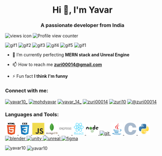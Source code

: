 <h1 align="center">Hi 👋, I'm Yavar</h1>
<h3 align="center">A passionate developer from India</h3>

<p align="left">
  <img src="https://img.icons8.com/fluency/24/visible.png" alt="views icon" />
  <img src="https://komarev.com/ghpvc/?username=yavar10&label=Profile%20Views&color=blueviolet&style=flat-square" alt="Profile view counter" />
</p>



<div align="left">
  <img src="https://drive.google.com/uc?export=download&id=1RaUSoZ8U706jIjl8CrlH4N4wQ5077Kqf" alt="gif1" width="16%" />
  <img src="https://drive.google.com/uc?export=download&id=17g4w_7OeoJQSxWBDN5Sk1PDjzfxIjgDB" alt="gif2" width="16%" />
  <img src="https://drive.google.com/uc?export=download&id=12EniASwzFdZx54dkCWczy3K5dZWZkGxA" alt="gif3" width="16%" />
  <img src="https://drive.google.com/uc?export=download&id=1BKhLeHwTEuaL20xef6gq6zF_wvCgj-7O" alt="gif4" width="16%" />
  <img src="https://drive.google.com/uc?export=download&id=1Hn4DyNOkEDH3u3QzZO5CHPDaykuv_J4i" alt="gif5" width="16%" />
  <img src="https://drive.google.com/uc?export=download&id=1RaUSoZ8U706jIjl8CrlH4N4wQ5077Kqf" alt="gif1" width="16%" />
</div>

- 🌱 I’m currently perfecting **MERN stack and Unreal Engine**

- 📫 How to reach me **zuri00014@gmail.com**

- ⚡ Fun fact **I think I'm funny**

<h3 align="left">Connect with me:</h3>
<p align="left">
<a href="https://twitter.com/yavar10_" target="blank"><img align="center" src="https://raw.githubusercontent.com/rahuldkjain/github-profile-readme-generator/master/src/images/icons/Social/twitter.svg" alt="yavar10_" height="30" width="40" /></a>
<a href="https://linkedin.com/in/mohdyavar" target="blank"><img align="center" src="https://raw.githubusercontent.com/rahuldkjain/github-profile-readme-generator/master/src/images/icons/Social/linked-in-alt.svg" alt="mohdyavar" height="30" width="40" /></a>
<a href="https://instagram.com/yavar_14_" target="blank"><img align="center" src="https://raw.githubusercontent.com/rahuldkjain/github-profile-readme-generator/master/src/images/icons/Social/instagram.svg" alt="yavar_14_" height="30" width="40" /></a>
<a href="https://www.hackerrank.com/zuri00014" target="blank"><img align="center" src="https://raw.githubusercontent.com/rahuldkjain/github-profile-readme-generator/master/src/images/icons/Social/hackerrank.svg" alt="zuri00014" height="30" width="40" /></a>
<a href="https://www.leetcode.com/zuri10" target="blank"><img align="center" src="https://raw.githubusercontent.com/rahuldkjain/github-profile-readme-generator/master/src/images/icons/Social/leet-code.svg" alt="zuri10" height="30" width="40" /></a>
<a href="https://www.hackerearth.com/@zuri00014" target="blank"><img align="center" src="https://raw.githubusercontent.com/rahuldkjain/github-profile-readme-generator/master/src/images/icons/Social/hackerearth.svg" alt="@zuri00014" height="30" width="40" /></a>
</p>

<h3 align="left">Languages and Tools:</h3>
<p align="left"> 
  <a href="https://www.w3.org/html/" target="_blank" rel="noreferrer"> <img src="https://raw.githubusercontent.com/devicons/devicon/master/icons/html5/html5-original-wordmark.svg" alt="html5" width="40" height="40"/> </a> 
  <a href="https://www.w3schools.com/css/" target="_blank" rel="noreferrer"> <img src="https://raw.githubusercontent.com/devicons/devicon/master/icons/css3/css3-original-wordmark.svg" alt="css3" width="40" height="40"/> </a> 
  <a href="https://developer.mozilla.org/en-US/docs/Web/JavaScript" target="_blank" rel="noreferrer"> <img src="https://raw.githubusercontent.com/devicons/devicon/master/icons/javascript/javascript-original.svg" alt="javascript" width="40" height="40"/> </a> 
   <a href="https://www.mongodb.com/" target="_blank" rel="noreferrer"> 
    <img src="https://raw.githubusercontent.com/devicons/devicon/master/icons/mongodb/mongodb-original-wordmark.svg" alt="mongodb" width="40" height="40"/> 
  </a> 
  <a href="https://expressjs.com" target="_blank" rel="noreferrer"> 
    <img src="https://raw.githubusercontent.com/devicons/devicon/master/icons/express/express-original-wordmark.svg" alt="express" width="40" height="40"/> 
  </a>
  <a href="https://reactjs.org/" target="_blank" rel="noreferrer"> <img src="https://raw.githubusercontent.com/devicons/devicon/master/icons/react/react-original-wordmark.svg" alt="react" width="40" height="40"/> </a> 
  <a href="https://nodejs.org" target="_blank" rel="noreferrer"> 
  <img src="https://raw.githubusercontent.com/devicons/devicon/master/icons/nodejs/nodejs-original-wordmark.svg" alt="nodejs" width="40" height="40"/> 
</a>
  <a href="https://git-scm.com/" target="_blank" rel="noreferrer"> <img src="https://www.vectorlogo.zone/logos/git-scm/git-scm-icon.svg" alt="git" width="40" height="40"/> </a> 
  <a href="https://www.java.com" target="_blank" rel="noreferrer"> <img src="https://raw.githubusercontent.com/devicons/devicon/master/icons/java/java-original.svg" alt="java" width="40" height="40"/> </a> 
  <a href="https://www.cprogramming.com/" target="_blank" rel="noreferrer"> <img src="https://raw.githubusercontent.com/devicons/devicon/master/icons/c/c-original.svg" alt="c" width="40" height="40"/> </a> 
  <a href="https://www.python.org" target="_blank" rel="noreferrer"> <img src="https://raw.githubusercontent.com/devicons/devicon/master/icons/python/python-original.svg" alt="python" width="40" height="40"/> </a> 
  <a href="https://www.blender.org/" target="_blank" rel="noreferrer"> <img src="https://download.blender.org/branding/community/blender_community_badge_white.svg" alt="blender" width="40" height="40"/> </a> 
  <a href="https://unity.com/" target="_blank" rel="noreferrer"> <img src="https://www.vectorlogo.zone/logos/unity3d/unity3d-icon.svg" alt="unity" width="40" height="40"/> </a> 
  <a href="https://unrealengine.com/" target="_blank" rel="noreferrer"> <img src="https://raw.githubusercontent.com/kenangundogan/fontisto/036b7eca71aab1bef8e6a0518f7329f13ed62f6b/icons/svg/brand/unreal-engine.svg" alt="unreal" width="40" height="40"/> </a> 
  <a href="https://www.figma.com/" target="_blank" rel="noreferrer"> <img src="https://www.vectorlogo.zone/logos/figma/figma-icon.svg" alt="figma" width="40" height="40"/> </a> 
</p>

<p><img align="left" src="https://github-readme-stats.vercel.app/api/top-langs?username=yavar10&show_icons=true&locale=en&layout=compact" alt="yavar10" /></p>

<p>&nbsp;<img align="center" src="https://github-readme-stats.vercel.app/api?username=yavar10&show_icons=true&locale=en" alt="yavar10" /></p>
